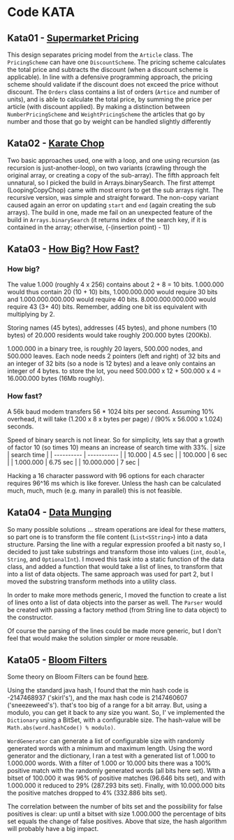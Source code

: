 # Code KATA

## Kata01 - [Supermarket Pricing](http://codekata.com/kata/com.putoet.kata01-supermarket-pricing/)
This design separates pricing model from the ```Article``` class. The ```PricingScheme``` can have one
```DiscountScheme```. The pricing scheme calculates the total price and subtracts the discount (when a discount scheme
is applicable). In line with a defensive programming approach,  the pricing scheme should validate if the discount
does not exceed the price without discount.
The ```Orders``` class contains a list of orders (```Artice``` and number of units), and is able to calculate the total 
price, by summing the price per article (with discount applied).
By making a distinction between ```NumberPricingScheme``` and ```WeightPricingScheme``` the articles that go by number 
and those that go by weight can be handled slightly differently    

## Kata02 - [Karate Chop](http://codekata.com/kata/kata02-karate-chop/)
Two basic approaches used, one with a loop, and one using recursion (as recursion is just-another-loop), on two 
variants (crawling through the original array, or creating a copy of the sub-array). The fifth approach felt unnatural,
so I picked the build in Arrays.binarySearch.
The first attempt (LoopingCopyChop) came with most errors to get the sub arrays right. The recursive version, was 
simple and straight forward. The non-copy variant caused again an error on updating ```start``` and ```end``` (again
creating the sub arrays). The build in one, made me fail on an unexpected feature of the build in 
```Arrays.binarySearch``` (it returns index of the search key, if it is contained in the array; otherwise, 
(-(insertion point) - 1))

## Kata03 - [How Big? How Fast?](http://codekata.com/kata/kata03-how-big-how-fast/)
### How big?
The value 1.000 (roughly 4 x 256) contains about 2 + 8 = 10 bits. 1.000.000 would thus contain 20 (10 + 10) bits,
1.000.000.000 would require 30 bits and 1.000.000.000.000 would require 40 bits. 8.000.000.000.000 would require 43 
(3+ 40) bits. Remember, adding one bit iss equivalent with multiplying by 2.

Storing names (45 bytes), addresses (45 bytes), and phone numbers (10 bytes) of 20.000 residents would take roughly 
200.000 bytes (200Kb).

1.000.000 in a binary tree, is roughly 20 layers, 500.000 nodes, and 500.000 leaves. Each node needs 2 pointers 
(left and right) of 32 bits and an integer of 32 bits (so a node is 12 bytes) and a leave only contains an integer
of 4 bytes. to store the lot, you need 500.000 x 12 + 500.000 x 4 = 16.000.000 bytes (16Mb roughly). 

### How fast?
A 56k baud modem transfers 56 * 1024 bits per second. Assuming 10% overhead, it will take 
(1.200 x 8 x bytes per page) / (90% x 56.000 x 1.024) seconds.

Speed of binary search is not linear. So for simplicity, lets say that a growth of factor 10 (so times 10)
means an increase of search time with 33%. 
| size       | search time |
| ---------- | ----------- |
| 10.000     | 4.5 sec     |
| 100.000    | 6 sec       |
| 1.000.000  | 6.75 sec    |
| 10.000.000 | 7 sec       |

Hacking a 16 character password with 96 options for each character requires 96^16 ms which is like forever. Unless the 
hash can be calculated much, much, much (e.g. many in parallel) this is not feasible.

## Kata04 - [Data Munging](http://codekata.com/kata/kata04-data-munging/)
So many possible solutions ... stream operations are ideal for these matters, so part one is to transform the file
content (```List<SString>```) into a data structure. Parsing the line with a regular expression proofed a bit nasty
so, I decided to just take substrings and transform those into values (```int```, ```double```, ```String```, and 
```OptionalInt```). I moved this task into a static function of the data class, and added a function that would take a 
list of lines, to transform that into a list of data objects. The same approach was used for part 2, but I moved the 
substring transform methods into a utility class.

In order to make more methods generic, I moved the function to create a list of lines onto a list of data objects into 
the parser as well. The ```Parser``` would be created with passing a factory method (from String line to data object) to
the constructor.

Of course the parsing of the lines could be made more generic, but I don't feel that would make the solution simpler
or more reusable.

## Kata05 - [Bloom Filters](http://codekata.com/kata/kata05-bloom-filters/)
Some theory on Bloom Filters can be found [here](http://pages.cs.wisc.edu/~cao/papers/summary-cache/node8.html).

Using the standard java hash, I found that the min hash code is -2147468937 ('skirl's'), and the max hash code is 
2147460607 ('sneezeweed's'). that's too big of a range for a bit array. But, using a modulo, you can get it back to any 
size you want. So, I' ve implemented the ```Dictionary``` using a BitSet, with a configurable size. The hash-value will
be ```Math.abs(word.hashCode() % modulo)```.

```WordGenerator``` can generate a list of configurable size with randomly generated words with a minimum and maximum 
length. Using the word generator and the dictionary, I ran a test with a generated list of 1.000 to 1.000.000 words. 
With a filter of 1.000 or 10.000 bits there was a 100% positive match with the randomly generated words (all bits here 
set). WIth a bitset of 100.000 it was 96% of positive matches (96.646 bits set), and with 1.000.000 it reduced to 29%
(287.293 bits set). Finally, with 10.000.000 bits the positive matches dropped to 4% (332.886 bits set).

The correlation between the number of bits set and the possibility for false positives is clear: up until a bitset 
with size 1.000.000 the percentage of bits set equals the change of false positives. Above that size, the hash 
algorithm will probably have a big impact.

 
